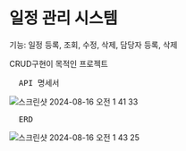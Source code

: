 # 일정 관리 시스템

기능: 일정 등록, 조회, 수정, 삭제, 담당자 등록, 삭제

CRUD구현이 목적인 프로젝트

<pre>
  API 명세서
</pre>
![스크린샷 2024-08-16 오전 1 41 33](https://github.com/user-attachments/assets/13a67490-b010-490f-a363-21ed81dea19d)

<pre>
  ERD
</pre>

![스크린샷 2024-08-16 오전 1 43 25](https://github.com/user-attachments/assets/58e3c7bd-991c-4653-9883-48284e7a07aa)
